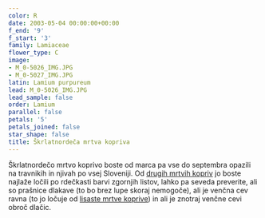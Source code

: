 ```yaml
---
color: R
date: 2003-05-04 00:00:00+00:00
f_end: '9'
f_start: '3'
family: Lamiaceae
flower_type: C
image:
- M_0-5026_IMG.JPG
- M_0-5027_IMG.JPG
latin: Lamium purpureum
lead: M_0-5026_IMG.JPG
lead_sample: false
order: Lamium
parallel: false
petals: '5'
petals_joined: false
star_shape: false
title: Škrlatnordeča mrtva kopriva
---
```

Škrlatnordečo mrtvo koprivo boste od marca pa vse do septembra opazili na travnikih in njivah po vsej Sloveniji. Od [drugih mrtvih kopriv](../../genus/lamium/) jo boste najlaže ločili po rdečkasti barvi zgornjih listov, lahko pa seveda preverite, ali so prašnice dlakave (to bo brez lupe skoraj nemogoče), ali je venčna cev ravna (to jo ločuje od [lisaste mrtve koprive](../../lamiummaculatum/lisasta-mrtva-kopriva/)) in ali je znotraj venčne cevi obroč dlačic.
